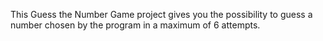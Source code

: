 This Guess the Number Game project gives you the possibility to guess a number chosen by the program in a maximum of 6 attempts.
